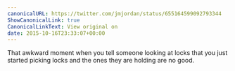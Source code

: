 ```yaml
---
canonicalURL: https://twitter.com/jmjordan/status/655164599092793344
ShowCanonicalLink: true
CanonicalLinkText: View original on
date: 2015-10-16T23:33:07+00:00
---
```

That awkward moment when you tell someone looking at locks that you just started picking locks and the ones they are holding are no good.